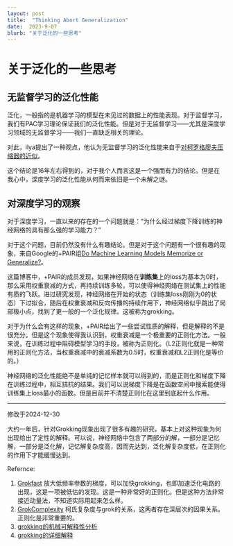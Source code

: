 ```yaml
---
layout: post
title:  "Thinking Abort Generalization"
date:  2023-9-07 
blurb: "关于泛化的一些思考"
---
```

# 关于泛化的一些思考

## 无监督学习的泛化性能

泛化，一般指的是机器学习的模型在未见过的数据上的性能表现。对于监督学习，我们有PAC学习理论保证我们的泛化性能。但是对于无监督学习——尤其是深度学习领域的无监督学习——我们一直缺乏相关的理论。

对此，ilya提出了一种观点，他认为无监督学习的泛化性能来自于[对柯罗格廖夫压缩器的近似](https://www.youtube.com/watch?v=AKMuA_TVz3A&t=1677s)。

这个结论是16年左右得到的，对于我个人而言这是一个强而有力的结论。但是在我心中，深度学习的泛化性能从何而来依旧是一个未解之谜。

## 对深度学习的观察

对于深度学习，一直以来的存在的一个问题就是：“为什么经过梯度下降训练的神经网络的具有那么强的学习能力？”

对于这个问题，目前仍然没有什么有趣结论。但是对于这个问题有一个很有趣的现象，来自Google的+PAIR组[Do Machine Learning Models Memorize or Generalize?](https://pair.withgoogle.com/explorables/grokking/)。

这篇博客中，+PAIR的成员发现，如果神经网络在**训练集**上的loss为基本为0时，那么采用权重衰减的方式，再持续训练多轮，可以使得神经网络在测试集上的性能有质的飞跃。进过研究发现，神经网络在开始的状态（训练集loss刚刚为0的状态）下过拟合，随后在权重衰减和反向传播的持续作用下，神经网络似乎跳出了局部极小点，找到了更一般的一个泛化规律。这被称为grokking。

对于为什么会有这样的现象，+PAIR给出了一些尝试性质的解释，但是解释的不是很充分。但是这个现象使得我认识到，权重衰减是一个极重要的正则化方法。一般来说，在训练过程中阻碍模型学习的手段，被称为正则化。（L2正则化就是一种常用的正则化方法，当权重衰减中的衰减系数为0.5时，权重衰减和L2正则化是等价的。）

神经网络的泛化性能绝不是单纯的记忆样本就可以得到的，而是正则化和梯度下降在训练过程中，相互拮抗的结果。我们可以说梯度下降是在函数空间中搜索能使得训练集上loss最小的函数。但是目前并不清楚正则化在这里到底起什么作用。

----------------------------
修改于2024-12-30

大约一年后，针对Grokking现象出现了很多有趣的研究，基本上对这种现象为何出现给出了定性的解释。可以说，神经网络中包含了两部分的解，一部分是记忆解，一部分是泛化解，记忆解复杂度高，因而先达到，泛化解复杂度低，在正则化的作用下才能缓慢达到。


Refernce:  
1. [Grokfast](https://arxiv.org/abs/2405.20233) 放大低频率参数的梯度，可以加快grokking，也即加速泛化电路的出现，这是一项被低估的发现。这是一种非常好的正则化。但是这种方法非常接近动量法，不知道实际用起来怎么样。  
2. [GrokComplexity](https://brantondemoss.com/research/grokking/) 柯氏复杂度与grok的关系，这两者存在深层次的因果关系。正则化是非常重要的。  
3. [grokking的机械可解释性分析](https://www.lesswrong.com/posts/N6WM6hs7RQMKDhYjB/a-mechanistic-interpretability-analysis-of-grokking)  
4. [grokking的详细解释](https://pair.withgoogle.com/explorables/grokking/)  